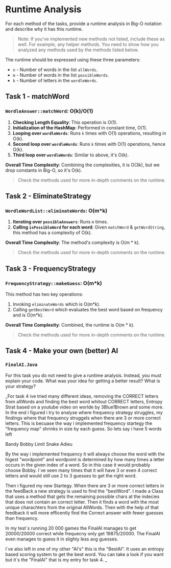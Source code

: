 # Runtime Analysis

For each method of the tasks, provide a runtime analysis in Big-O notation and describe why it has this runtime.

> Note: If you've implemented new methods not listed, include these as well. For example, any helper methods. You need to show how you analyzed any methods used by the methods listed below.

The runtime should be expressed using these three parameters:
- `n` - Number of words in the list `allWords`.
- `m` - Number of words in the list `possibleWords`.
- `k` - Number of letters in the `wordleWords`.

## Task 1 - matchWord

### `WordleAnswer::matchWord`: O(k)/O(1)
1. **Checking Length Equality**: This operation is O(1).
2. **Initialization of the HashMap**: Performed in constant time, O(1).
3. **Looping over `wordleWords`**: Runs `k` times with O(1) operations, resulting in O(k).
4. **Second loop over `wordleWords`**: Runs `k` times with O(1) operations, hence O(k).
5. **Third loop over `wordleWords`**: Similar to above, it's O(k).

**Overall Time Complexity**: Combining the complexities, it is O(3k), but we drop constants in Big-O, so it's O(k).

> Check the methods used for more in-depth comments on the runtime.

## Task 2 - EliminateStrategy

### `WordleWordList::eliminateWords`: O(m*k)
1. **Iterating over `possibleAnswers`**: Runs `m` times.
2. **Calling `isPossibleWord` for each word**: Given `matchWord` & `getWordString`, this method has a complexity of O(k).

**Overall Time Complexity**: The method's complexity is O(m * k).

> Check the methods used for more in-depth comments on the runtime.

## Task 3 - FrequencyStrategy

### `FrequencyStrategy::makeGuess`: O(m*k)
This method has two key operations:
1. Invoking `eliminateWords` which is O(m*k).
2. Calling `getBestWord` which evaluates the best word based on frequency and is O(m*k).

**Overall Time Complexity**: Combined, the runtime is O(m * k).

> Check the methods used for more in-depth comments on the runtime.

## Task 4 - Make your own (better) AI

### `FinalAI.Java`

For this task you do not need to give a runtime analysis.
Instead, you must explain your code. What was your idea for getting a better result? What is your strategy?

_For task 4 ive tried many different ideas, removing the CORRECT letters from allWords and finding the best word whitout CORRECT letters, Entropy Strat based on a youtube video on worlde by 3Blue1Brown and some more. In the end i figured i try to analyse where frequency strategy struggles, my findings where that frequency struggels when there are 3 or more correct letters. This is becuase the way i implemented frequency startegy the "frequency map" shrinks in size by each guess. So lets say i have 5 words left

Bandy
Bobby
Limit
Snake
Adieu

By the way i implemented frequency it will always choose the word with the higest "wordpoint" and wordpoint is determined by how many times a letter occurs in the given index of a word. So in this case it would probably choose Bobby. I´ve seen many times that it will have 3 or even 4 correct letters and would still use 2 to 3 guesses to get the right word.

Then i figured my new Startegy. When there are 3 or more correct letters in the feedBack a new strategy is used to find the "bestWord". I made a Class that uses a method that gets the remaining possible chars at the indecies that does not contain an correct letter. Then it finds a word with the most unique charachters from the original AllWords. Then with the help of that feedback it will more efficently find the Correct answer with fewer guesses than frequency. 

In my test´s running 20 000 games the FinalAI manages to get 20000/20000 correct while frequecny only get 19875/20000. The FinalAI even manages to guess it in slighty less avg guesses.

I´ve also left in one of my other "AI's" this is the "BestAI". It uses an entropy based scoring system to get the best word. You can take a look if you want but it´s the "FinalAI" that is my entry for task 4.
_
